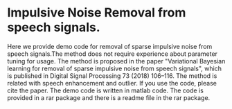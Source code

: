 # Impulsive Noise Removal from speech signals. 
Here we provide demo code for removal of sparse impulsive noise from speech signals.The method does not require experience about parameter tuning for usage. The method is proposed in the paper "Variational Bayesian learning for removal of sparse impulsive noise from speech signals", which is published in Digital Signal Processing 73 (2018) 106–116. The method is related with speech enhancement and outlier. If you use the code, please cite the paper. The demo code is written in matlab code. The code is provided in a rar package and there is a readme file in the rar package.
